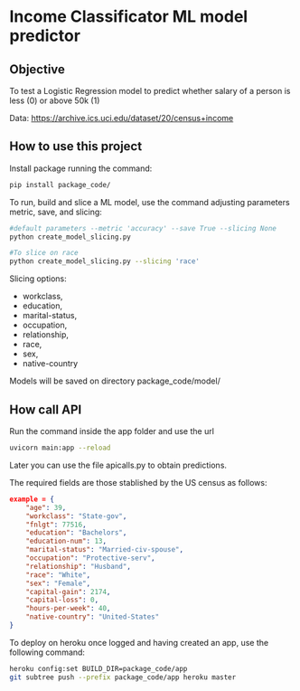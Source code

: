 # Income Classificator ML model predictor

## Objective

To test a Logistic Regression model to predict whether salary
of a person is less (0) or above 50k (1)

Data: https://archive.ics.uci.edu/dataset/20/census+income

## How to use this project

Install package running the command:

```bash
pip install package_code/
```

To run, build and slice a ML model, use the command adjusting parameters
metric, save, and slicing:

```bash
#default parameters --metric 'accuracy' --save True --slicing None
python create_model_slicing.py

#To slice on race
python create_model_slicing.py --slicing 'race'
```

Slicing options:
- workclass,
- education,
- marital-status,
- occupation,
- relationship,
- race,
- sex,
- native-country

Models will be saved on directory package_code/model/

## How call API

Run the command inside the app folder and use the url

```bash
uvicorn main:app --reload
```

Later you can use the file apicalls.py to obtain predictions.

The required fields are those stablished by the US census as follows:

```json
example = {
    "age": 39,
    "workclass": "State-gov",
    "fnlgt": 77516,
    "education": "Bachelors",
    "education-num": 13,
    "marital-status": "Married-civ-spouse",
    "occupation": "Protective-serv",
    "relationship": "Husband",
    "race": "White",
    "sex": "Female",
    "capital-gain": 2174,
    "capital-loss": 0,
    "hours-per-week": 40,
    "native-country": "United-States"
}
```
To deploy on heroku once logged and having created an app, use the following
command:

```bash
heroku config:set BUILD_DIR=package_code/app
git subtree push --prefix package_code/app heroku master
```

